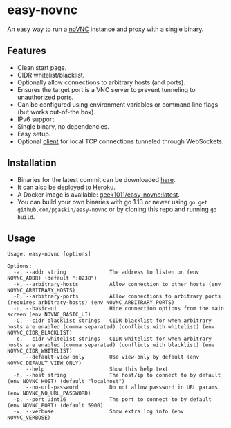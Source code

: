 # easy-novnc
An easy way to run a [noVNC](https://github.com/novnc/noVNC) instance and proxy with a single binary.

## Features
- Clean start page.
- CIDR whitelist/blacklist.
- Optionally allow connections to arbitrary hosts (and ports).
- Ensures the target port is a VNC server to prevent tunneling to unauthorized ports.
- Can be configured using environment variables or command line flags (but works out-of-the box).
- IPv6 support.
- Single binary, no dependencies.
- Easy setup.
- Optional [client](./wstcp) for local TCP connections tunneled through WebSockets.

## Installation
- Binaries for the latest commit can be downloaded [here](https://ci.appveyor.com/project/pgaskin/easy-novnc/build/artifacts).
- It can also be [deployed to Heroku](https://heroku.com/deploy).
- A Docker image is available: [geek1011/easy-novnc:latest](https://hub.docker.com/r/geek1011/easy-novnc).
- You can build your own binaries with go 1.13 or newer using `go get github.com/pgaskin/easy-novnc` or by cloning this repo and running `go build`.

## Usage
```
Usage: easy-novnc [options]

Options:
  -a, --addr string              The address to listen on (env NOVNC_ADDR) (default ":8238")
  -H, --arbitrary-hosts          Allow connection to other hosts (env NOVNC_ARBITRARY_HOSTS)
  -P, --arbitrary-ports          Allow connections to arbitrary ports (requires arbitrary-hosts) (env NOVNC_ARBITRARY_PORTS)
  -u, --basic-ui                 Hide connection options from the main screen (env NOVNC_BASIC_UI)
  -C, --cidr-blacklist strings   CIDR blacklist for when arbitrary hosts are enabled (comma separated) (conflicts with whitelist) (env NOVNC_CIDR_BLACKLIST)
  -c, --cidr-whitelist strings   CIDR whitelist for when arbitrary hosts are enabled (comma separated) (conflicts with blacklist) (env NOVNC_CIDR_WHITELIST)
      --default-view-only        Use view-only by default (env NOVNC_DEFAULT_VIEW_ONLY)
      --help                     Show this help text
  -h, --host string              The host/ip to connect to by default (env NOVNC_HOST) (default "localhost")
      --no-url-password          Do not allow password in URL params (env NOVNC_NO_URL_PASSWORD)
  -p, --port uint16              The port to connect to by default (env NOVNC_PORT) (default 5900)
  -v, --verbose                  Show extra log info (env NOVNC_VERBOSE)
```

